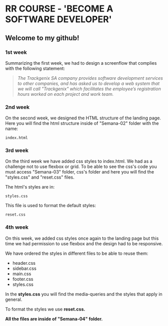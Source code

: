 # RR COURSE - 'BECOME A SOFTWARE DEVELOPER'

## Welcome to my github!

### 1st week

Summarizing the first week, we had to design a screenflow that complies with the following statement:

> _The Trackgenix SA company provides software development services to other companies, and has asked us to develop a web system that we will call "Trackgenix"  which facilitates the employee’s registration hours worked on each project and work team._

### 2nd week
On the second week, we designed the HTML structure of the landing page.
Here you will find the html structure inside of "Semana-02" folder with the name:
```
index.html
```
### 3rd week

On the third week we have added css styles to index.html.
We had as a challenge not to use flexbox or grid.
To be able to see the css's code you must access "Semana-03" folder, css's folder and here you will find the "styles.css" and "reset.css" files.

The html's styles are in:
```
styles.css
```
This file is used to format the default styles:
```
reset.css
```
### 4th week

On this week, we added css styles once again to the landing page but this time we had permission to use flexbox and the design had to be responsive.

We have ordered the styles in different files to be able to reuse them:

- header.css
- sidebar.css
- main.css
- footer.css
- styles.css

In the **styles.css** you will find the media-queries and the styles that apply in general.

To format the styles we use **reset.css.**

**All the files are inside of "Semana-04" folder.**